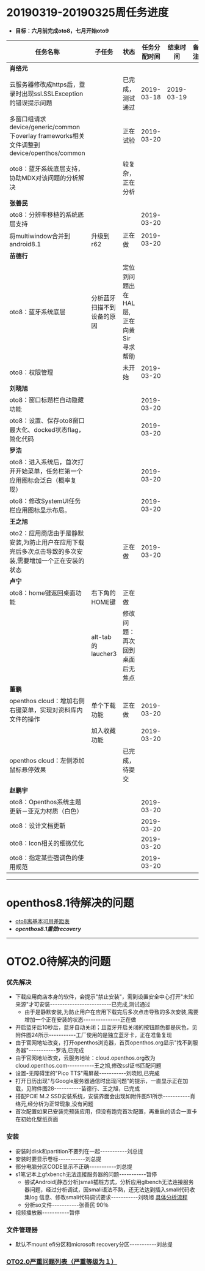 # 20190319-20190325周任务进度
- **目标：六月前完成oto8，七月开始oto9**

任务名称|子任务|状态|任务分配时间|结束时间|备注
-----|-----|-----|-----|-----|-----
**肖络元**|||||
云服务器修改成https后，登录时出现ssl.SSLException的错误提示问题||已完成，测试通过|2019-03-18|2019-03-19|
多窗口组请求device/generic/common下overlay frameworks相关文件调整到device/openthos/common||正在试验|2019-03-20||
oto8：蓝牙系统底层支持，协助MDX对该问题的分析解决||较复杂，正在分析|||
**张善民**|||||
oto8：分辨率移植的系统底层支持|||2019-03-20||
将multiwindow合并到android8.1|升级到r62|正在做|2019-03-20||
**苗德行**|||||
oto8：蓝牙系统底层|分析蓝牙扫描不到设备的原因|定位到问题出在HAL层,正在向黄Sir寻求帮助|||
oto8：权限管理||未开始|2019-03-20||
**刘晓旭**|||||
oto8：窗口标题栏自动隐藏功能|||2019-03-20||
oto8：设置、保存oto8窗口最大化、docked状态flag，简化代码|||2019-03-20||
**罗浩**|||||
oto8：进入系统后，首次打开开始菜单，任务栏第一个应用图标会泛白（概率复现）|||2019-03-20||
oto8：修改SystemUI任务栏应用图标显示布局。|||2019-03-20||
**王之旭**|||||
oto2：应用商店由于是静默安装,为防止用户在应用下载完后多次点击导致的多次安装,需要增加一个正在安装的状态||正在做|2019-03-20||
**卢宁**|||||
oto8：home键返回桌面功能|右下角的HOME键|正在做|||
||alt-tab的laucher3|修改问题：再次回到桌面后无焦点|||
**董鹏**|||||
openthos cloud：增加右侧右键菜单，实现对资料库内文件的操作|单个下载功能|正在做|2019-03-20||
||加入收藏功能||2019-03-20||
openthos cloud：左侧添加鼠标悬停效果||已完成，待提交|||
**赵鹏宇**|||||
oto8：Openthos系统主题更新－亚克力材质（白色）|||2019-03-20||
oto8：设计文档更新|||2019-03-20||
oto8：Icon相关的细微优化|||2019-03-20||
oto8：指定某些强调色的使用规范|||2019-03-20||

***
# openthos8.1待解决的问题
- [oto8离基本可用差距表](https://github.com/openthos/app-testing-results/blob/master/%E6%B5%8B%E8%AF%95%E5%86%85%E5%AE%B9%E5%8F%8A%E7%BB%93%E6%9E%9C/%E5%8A%9F%E8%83%BD%E6%B5%8B%E8%AF%95%E7%9B%B8%E5%85%B3/oto8%E7%A6%BB%E5%9F%BA%E6%9C%AC%E5%8F%AF%E7%94%A8%E5%B7%AE%E8%B7%9D%E8%A1%A8.md)
- ***openthos8.1重做recovery***

***

# OTO2.0待解决的问题
### 优先解决
- 下载应用商店本身的软件，会提示"禁止安装"，需到设置安全中心打开"未知来源"才可安装-------------------------已完成,测试通过
  - 由于是静默安装,为防止用户在应用下载完后多次点击导致的多次安装,需要增加一个正在安装的状态---------------正在做
- 开启蓝牙后10秒后，蓝牙自动关闭；且蓝牙开启关闭的按钮颜色都是灰色，见附件图24所示-----------工厂使用的是独立蓝牙卡，正在准备复现
- 由于官网地址改变，打开openthos浏览器，首页openthos.org显示"找不到服务器"-----------罗浩,已完成
- 由于官网地址改变，云服务地址：cloud.openthos.org改为cloud.openthos.com-----------王之旭,修改ssl证书匹配问题
- 设置-无障碍里的"Pico TTS"需屏蔽-----------刘晓旭,已完成
- 打开日历出现"与Google服务器通信时出现问题"的提示，一直显示正在加载，见附件图28-----------苗德行、王之旭，已完成
- 搭配PCIE M.2 SSD安装系统，安装界面会出现如附件图51所示-----------肖络元,经分析为正常现象,没有问题
- 首次配置如果已安装完预装应用，但没有跑完首次配置，再重启的话会一直卡在初始化壁纸页面

### 安装
- 安装时disk和partition不要列在一起-----------刘总提
- 安装时要显示卷标-----------刘总提
- 部分电脑分区CODE显示不正确-----------刘总提
- s1笔记本上gfxbench无法连接服务器的问题-----------暂停
   - 尝试Android[静态分析]smali插桩方式，分析应用glbench无法连接服务器问题，经过分析调试，因smali语法不熟，还无法达到插入smali代码收集log 信息、修改smali代码调试要求-----------刘晓旭 [具体分析流程](https://github.com/openthos/multiwin-analysis/blob/master/multiwindow/liuxx/Android%20smali%22%E6%8F%92%E6%A1%A9%22%E8%B0%83%E8%AF%95apk.md)
   - 分析so文件-----------张善民 90％
- 视频播放器-----------暂停

### 文件管理器
- 默认不mount efi分区和microsoft recovery分区-----------刘总提

### [OTO2.0严重问题列表（严重等级为１）](https://github.com/openthos/app-testing-results/blob/master/%E6%B5%8B%E8%AF%95%E5%86%85%E5%AE%B9%E5%8F%8A%E7%BB%93%E6%9E%9C/%E5%8A%9F%E8%83%BD%E6%B5%8B%E8%AF%95%E7%9B%B8%E5%85%B3/OTO2.0%E4%B8%A5%E9%87%8D%E9%97%AE%E9%A2%98%E5%88%97%E8%A1%A8.md)
